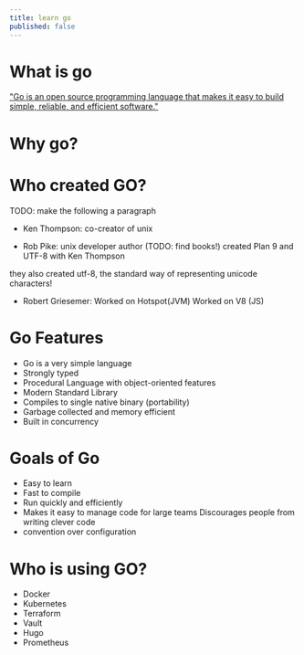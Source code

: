 ```yaml
---
title: learn go
published: false
---
```


# What is go

["Go is an open source programming language that makes it easy to build simple, reliable, and efficient software."](https://golang.org/)

# Why go?


# Who created GO?
TODO: make the following a paragraph
- Ken Thompson:
    co-creator of unix

- Rob Pike:
    unix developer
    author (TODO: find books!)
    created Plan 9 and UTF-8 with Ken Thompson

they also created utf-8, the standard way of representing unicode characters!

- Robert Griesemer:
    Worked on Hotspot(JVM)
    Worked on V8 (JS)

# Go Features
- Go is a very simple language
- Strongly typed
- Procedural Language with object-oriented features
- Modern Standard Library
- Compiles to single native binary (portability)
- Garbage collected and memory efficient
- Built in concurrency

# Goals of Go
- Easy to learn
- Fast to compile
- Run quickly and efficiently
- Makes it easy to manage code for large teams
    Discourages people from writing clever code
- convention over configuration

# Who is using GO?
- Docker
- Kubernetes
- Terraform
- Vault
- Hugo
- Prometheus

